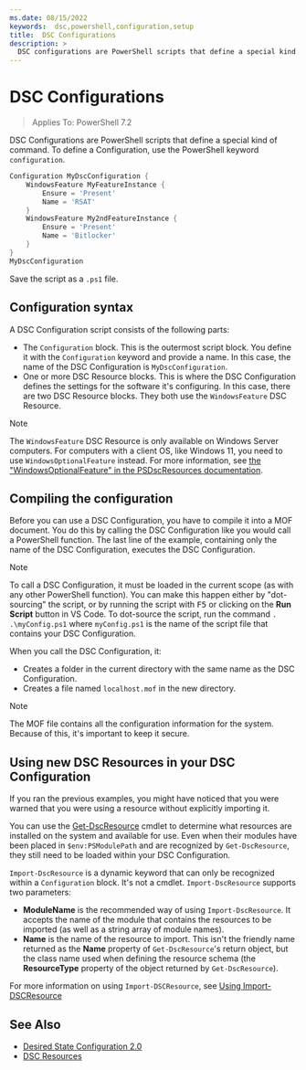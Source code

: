 ```yaml
---
ms.date: 08/15/2022
keywords:  dsc,powershell,configuration,setup
title:  DSC Configurations
description: >
  DSC configurations are PowerShell scripts that define a special kind of command.
---
```

# DSC Configurations

> Applies To: PowerShell 7.2

DSC Configurations are PowerShell scripts that define a special kind of command. To define a
Configuration, use the PowerShell keyword `configuration`.

```powershell
Configuration MyDscConfiguration {
    WindowsFeature MyFeatureInstance {
        Ensure = 'Present'
        Name = 'RSAT'
    }
    WindowsFeature My2ndFeatureInstance {
        Ensure = 'Present'
        Name = 'Bitlocker'
    }
}
MyDscConfiguration
```

Save the script as a `.ps1` file.

## Configuration syntax

A DSC Configuration script consists of the following parts:

- The `Configuration` block. This is the outermost script block. You define it with the
  `Configuration` keyword and provide a name. In this case, the name of the DSC Configuration is
  `MyDscConfiguration`.
- One or more DSC Resource blocks. This is where the DSC Configuration defines the settings for the
  software it's configuring. In this case, there are two DSC Resource blocks. They both use the
  `WindowsFeature` DSC Resource.

> [!NOTE]
> The `WindowsFeature` DSC Resource is only available on Windows Server computers. For computers
> with a client OS, like Windows 11, you need to use `WindowsOptionalFeature` instead. For more
> information, see
> [the "WindowsOptionalFeature" in the PSDscResources documentation][1].

## Compiling the configuration

Before you can use a DSC Configuration, you have to compile it into a MOF document. You do this by
calling the DSC Configuration like you would call a PowerShell function. The last line of the example,
containing only the name of the DSC Configuration, executes the DSC Configuration.

> [!NOTE]
> To call a DSC Configuration, it must be loaded in the current scope (as with any other PowerShell
> function). You can make this happen either by "dot-sourcing" the script, or by running the script
> with <kbd>F5</kbd> or clicking on the **Run Script** button in VS Code. To dot-source the script,
> run the command `. .\myConfig.ps1` where `myConfig.ps1` is the name of the script file that
> contains your DSC Configuration.

When you call the DSC Configuration, it:

- Creates a folder in the current directory with the same name as the DSC Configuration.
- Creates a file named `localhost.mof` in the new directory.

> [!NOTE]
> The MOF file contains all the configuration information for the system. Because of this,
> it's important to keep it secure.

## Using new DSC Resources in your DSC Configuration

If you ran the previous examples, you might have noticed that you were warned that you were using a
resource without explicitly importing it.

You can use the [Get-DscResource][2] cmdlet to determine what resources are installed on the
system and available for use. Even when their modules have been placed in `$env:PSModulePath` and
are recognized by `Get-DscResource`, they still need to be loaded within your DSC Configuration.

`Import-DscResource` is a dynamic keyword that can only be recognized within a `Configuration`
block. It's not a cmdlet. `Import-DscResource` supports two parameters:

- **ModuleName** is the recommended way of using `Import-DscResource`. It accepts the name of the
  module that contains the resources to be imported (as well as a string array of module names).
- **Name** is the name of the resource to import. This isn't the friendly name returned as the
  **Name** property of `Get-DscResource`'s return object, but the class name used when defining the
  resource schema (the **ResourceType** property of the object returned by `Get-DscResource`).

For more information on using `Import-DSCResource`, see [Using Import-DSCResource][3]

## See Also

- [Desired State Configuration 2.0][4]
- [DSC Resources][5]

<!-- Reference Links -->

[1]: https://github.com/PowerShell/PSDscResources#windowsoptionalfeature
[2]: /powershell/module/PSDesiredStateConfiguration/Get-DscResource
[3]: import-dscresource.md
[4]: ../overview.md
[5]: resources.md
